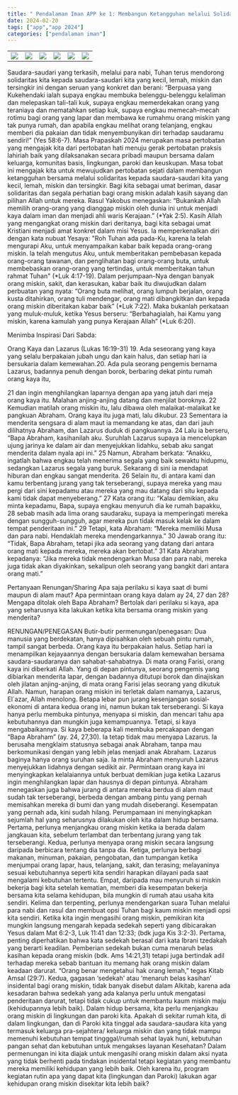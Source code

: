 ```yaml
---
title: " Pendalaman Iman APP ke 1: Membangun Ketangguhan melalui Solidaritas"
date: 2024-02-20
tags: ["app","app 2024"]
categories: ["pendalaman iman"]
---
```


| | | | | | |
|---|---|---|---|---|---|
| ![](/img/app20feb241.avif) | ![](/img/app20feb242.avif) | ![](/img/app20feb243.avif) | ![](/img/app20feb244.avif) | ![](/img/app20feb245.avif) | ![](/img/app20feb246.avif) |

Saudara-saudari yang terkasih, melalui para nabi, Tuhan terus mendorong solidaritas kita kepada saudara-saudari kita yang kecil, lemah, miskin dan tersingkir ini dengan seruan yang konkret dan berani: “Berpuasa yang Kukehendaki ialah supaya engkau membuka belenggu-belenggu kelaliman dan melepaskan tali-tali kuk, supaya engkau memerdekakan orang yang teraniaya dan mematahkan setiap kuk, supaya engkau memecah-mecah rotimu bagi orang yang lapar dan membawa ke rumahmu orang miskin yang tak punya rumah, dan apabila engkau melihat orang telanjang, engkau memberi dia pakaian dan tidak menyembunyikan diri terhadap saudaramu sendiri!” (Yes 58:6-7). Masa Prapaskah 2024 merupakan masa pertobatan yang mengajak kita dari pertobatan hati menuju gerak pertobatan praksis lahiriah baik yang dilaksanakan secara pribadi maupun bersama dalam keluarga, komunitas basis, lingkungan, paroki dan keuskupan. Masa tobat ini mengajak kita untuk mewujudkan pertobatan sejati dalam membangun ketangguhan bersama melalui solidaritas kepada saudara-saudari kita yang kecil, lemah, miskin dan tersingkir.
Bagi kita sebagai umat beriman, dasar solidaritas dan segala perhatian bagi orang miskin adalah kasih sayang dan pilihan Allah untuk mereka. Rasul Yakobus menegaskan: “Bukankah Allah memilih orang-orang yang dianggap miskin oleh dunia ini untuk menjadi kaya dalam iman dan menjadi ahli waris Kerajaan.” (*Yak 2:5). Kasih Allah yang mengangkat orang miskin dari deritanya, bagi kita sebagai umat Kristiani menjadi amat konkret dalam misi Yesus. Ia memperkenalkan diri dengan kata nubuat Yesaya: "Roh Tuhan ada pada-Ku, karena Ia telah mengurapi Aku, untuk menyampaikan kabar baik kepada orang-orang miskin. Ia telah mengutus Aku, untuk memberitakan pembebasan kepada orang-orang tawanan, dan penglihatan bagi orang-orang buta, untuk membebaskan orang-orang yang tertindas, untuk memberitakan tahun rahmat Tuhan" (*Luk 4:17-19). 
Dalam perjumpaan-Nya dengan banyak orang miskin, sakit, dan kerasukan, kabar baik itu diwujudkan dalam perbuatan yang nyata: “Orang buta melihat, orang lumpuh berjalan, orang kusta ditahirkan, orang tuli mendengar, orang mati dibangkitkan dan kepada orang miskin diberitakan kabar baik” (*Luk 7:22). Maka bukanlah perkataan yang muluk-muluk, ketika Yesus berseru: “Berbahagialah, hai Kamu yang miskin, karena kamulah yang punya Kerajaan Allah” (*Luk 6:20).

Menimba Inspirasi Dari Sabda:

Orang Kaya dan Lazarus (Lukas 16:19-31)
19.  Ada seseorang yang kaya yang selalu berpakaian jubah ungu dan kain halus, dan setiap hari ia bersukaria dalam kemewahan.20. 	Ada pula seorang pengemis bernama Lazarus, badannya penuh dengan borok, berbaring dekat pintu rumah orang kaya itu,

21	dan ingin menghilangkan laparnya dengan apa yang jatuh dari meja orang kaya itu. Malahan anjing-anjing datang dan menjilat boroknya.
22	Kemudian matilah orang miskin itu, lalu dibawa oleh malaikat-malaikat ke pangkuan Abraham. Orang kaya itu juga mati, lalu dikubur.
23	Sementara ia menderita sengsara di alam maut ia memandang ke atas, dan dari jauh dilihatnya Abraham, dan Lazarus duduk di pangkuannya.
24	Lalu ia berseru, “Bapa Abraham, kasihanilah aku. Suruhlah Lazarus supaya ia mencelupkan ujung jarinya ke dalam air dan menyejukkan lidahku, sebab aku sangat menderita dalam nyala api ini.”
25	Namun, Abraham berkata: “Anakku, ingatlah bahwa engkau telah menerima  segala yang baik sewaktu hidupmu, sedangkan Lazarus segala yang buruk. Sekarang di sini ia mendapat hiburan dan engkau sangat menderita.
26	Selain itu, di antara kami dan kamu terbentang jurang yang tak terseberangi, supaya mereka yang mau pergi dari sini kepadamu atau mereka yang mau datang dari situ kepada kami tidak dapat menyeberang.”
27	Kata orang itu: “Kalau demikian, aku minta kepadamu, Bapa, supaya engkau menyuruh dia ke rumah bapakku,
28	sebab masih ada lima orang saudaraku, supaya ia memperingati mereka dengan sungguh-sungguh, agar mereka pun tidak masuk kelak ke dalam tempat penderitaan ini.”
29	Tetapi, kata Abraham: “Mereka memiliki Musa dan para nabi. Hendaklah mereka mendengarkannya.”
30	Jawab orang itu: “Tidak, Bapa Abraham, tetapi jika ada seorang yang datang dari antara orang mati kepada mereka, mereka akan bertobat.”
31	Kata Abraham kepadanya: “Jika mereka tidak mendengarkan Musa dan para nabi, mereka juga tidak akan diyakinkan, sekalipun oleh seorang yang bangkit dari antara orang mati.”

Pertanyaan Renungan/Sharing
Apa saja perilaku si kaya saat di bumi maupun di alam maut?
Apa permintaan orang kaya dalam ay 24, 27 dan 28? Mengapa ditolak oleh Bapa Abraham?
Bertolak dari perilaku si kaya, apa yang seharusnya kita lakukan ketika kita bersama orang miskin yang menderita?

RENUNGAN/PENEGASAN
Butir-butir permenungan/penegasan:
Dua manusia yang berdekatan, hanya dipisahkan oleh sebuah pintu rumah, tampil sangat berbeda. Orang kaya itu berpakaian halus. Setiap hari ia menampilkan kejayaannya dengan bersukaria dalam kemewahan bersama saudara-saudaranya dan sahabat-sahabatnya. Di mata orang Farisi, orang kaya ini diberkati Allah. Yang di depan pintunya, seorang pengemis yang dibiarkan menderita lapar, dengan badannya ditutupi borok dan dinajiskan oleh jilatan anjing-anjing, di mata orang Farisi jelas seorang yang dikutuk Allah. Namun, harapan orang miskin ini terletak dalam namanya, Lazarus, El`azar, Allah menolong. Betapa lebar pun jurang kesenjangan sosial-ekonomi di antara kedua orang ini, namun bukan tak terseberangi. Si kaya hanya perlu membuka pintunya, menyapa si miskin, dan mencari tahu apa kebutuhannya dan mungkin juga kemampuannya. Tetapi, si kaya mengabaikannya.
Si kaya beberapa kali membuka percakapan dengan “Bapa Abraham” (ay. 24, 27,30). Ia tetap tidak mau menyapa Lazarus. Ia berusaha mengklaim statusnya sebagai anak Abraham, tanpa mau berkomunikasi dengan yang lebih jelas menjadi anak Abraham. Lazarus baginya hanya orang suruhan saja. Ia minta Abraham menyuruh Lazarus menyejukkan lidahnya dengan sedikit air. Permintaan orang kaya ini menyingkapkan kelalaiannya untuk berbuat demikian juga ketika Lazarus ingin menghilangkan lapar dan hausnya di depan pintunya. Abraham menegaskan juga bahwa jurang di antara mereka berdua di alam maut sudah tak terseberangi,  berbeda dengan ambang  pintu yang pernah memisahkan mereka di bumi dan yang mudah diseberangi. Kesempatan yang pernah ada, kini sudah hilang.
Perumpamaan ini menyingkapkan sejumlah hal yang seharusnya dilakukan oleh kita dalam hidup bersama. Pertama, perlunya menjangkau orang miskin ketika ia berada dalam jangkauan kita, sebelum terlambat dan terbentang jurang yang tak terseberangi. Kedua, perlunya menyapa orang miskin secara langsung daripada berbicara tentang dia tanpa dia. Ketiga, perlunya berbagi makanan, minuman, pakaian, pengobatan, dan tumpangan ketika menjumpai orang lapar, haus, telanjang, sakit, dan terasing; melayaninya sesuai kebutuhannya seperti kita sendiri harapkan dilayani pada saat mengalami kebutuhan tertentu. Empat, daripada mau menyuruh si miskin bekerja bagi kita setelah kematian, memberi dia kesempatan bekerja bersama kita selama kehidupan, bila mungkin di rumah atau usaha kita sendiri. Kelima dan terpenting, perlunya mendengarkan suara Tuhan melalui para nabi dan rasul dan membuat opsi Tuhan bagi kaum miskin menjadi opsi kita sendiri. 
Ketika kita ingin mengasihi orang miskin, pemikiran kita mungkin langsung mengarah kepada sedekah seperti yang dibicarakan Yesus dalam Mat 6:2-3, Luk 11:41 dan 12:33; (bdk juga Kis 3:2-3). Pertama, penting diperhatikan bahwa kata sedekah berasal dari kata Ibrani tzedakah yang berarti keadilan. Pemberian sedekah bukan cuma menaruh belas kasihan kepada orang miskin (bdk. Ams 14:21,31) tetapi juga bertindak adil terhadap mereka sebab bantuan itu memang hak orang miskin dalam keadaan darurat. “Orang benar mengetahui hak orang lemah,” tegas Kitab Amsal (29:7). Kedua, gagasan ‘sedekah’ atau ‘menaruh belas kasihan’ insidental bagi orang miskin, tidak banyak disebut dalam Alkitab, karena ada kesadaran bahwa sedekah yang ada kalanya perlu untuk mengatasi penderitaan darurat, tetapi tidak cukup untuk membantu kaum miskin maju (kehidupannya lebih baik). 
Dalam hidup bersama, kita perlu menjangkau orang miskin di lingkungan dan paroki kita. Apakah di sekitar rumah kita, di dalam lingkungan, dan di Paroki kita tinggal ada saudara-saudara kita yang termasuk keluarga pra-sejahtera/ keluarga miskin dan yang tidak mampu memenuhi kebutuhan tempat tingggal/rumah sehat layak huni, kebutuhan pangan sehat dan kebutuhan untuk mengakses layanan Kesehatan?
Dalam permenungan ini kita diajak untuk mengasihi orang miskin dalam aksi nyata yang tidak berhenti pada tindakan insidental tetapi kegiatan yang membantu mereka memiliki kehidupan yang lebih baik. Oleh karena itu, program kegiatan rutin apa yang dapat kita (lingkungan dan Paroki) lakukan agar kehidupan orang miskin disekitar kita lebih baik?
